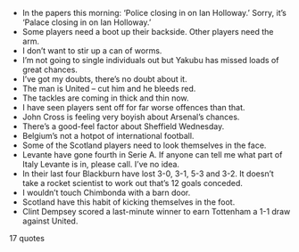  - In the papers this morning: ‘Police closing in on Ian Holloway.’ Sorry, it’s ‘Palace closing in on Ian Holloway.’
 - Some players need a boot up their backside. Other players need the arm.
 - I don’t want to stir up a can of worms.
 - I’m not going to single individuals out but Yakubu has missed loads of great chances.
 - I’ve got my doubts, there’s no doubt about it.
 - The man is United – cut him and he bleeds red.
 - The tackles are coming in thick and thin now.
 - I have seen players sent off for far worse offences than that.
 - John Cross is feeling very boyish about Arsenal’s chances.
 - There’s a good-feel factor about Sheffield Wednesday.
 - Belgium’s not a hotpot of international football.
 - Some of the Scotland players need to look themselves in the face.
 - Levante have gone fourth in Serie A. If anyone can tell me what part of Italy Levante is in, please call. I’ve no idea.
 - In their last four Blackburn have lost 3-0, 3-1, 5-3 and 3-2. It doesn’t take a rocket scientist to work out that’s 12 goals conceded.
 - I wouldn’t touch Chimbonda with a barn door.
 - Scotland have this habit of kicking themselves in the foot.
 - Clint Dempsey scored a last-minute winner to earn Tottenham a 1-1 draw against United.

17 quotes